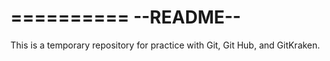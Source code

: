 ==========
--README--
==========

This is a temporary repository for practice with 
Git, Git Hub, and GitKraken.